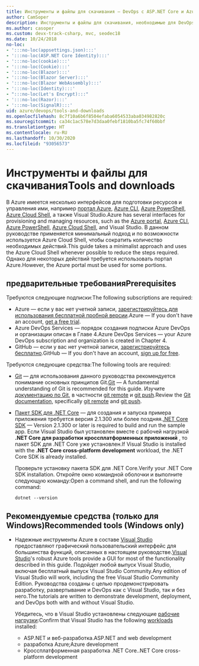 ```yaml
---
title: Инструменты и файлы для скачивания — DevOps с ASP.NET Core и Azure
author: CamSoper
description: Инструменты и файлы для скачивания, необходимые для DevOps с ASP.NET Core и Azure.
ms.author: casoper
ms.custom: devx-track-csharp, mvc, seodec18
ms.date: 10/24/2018
no-loc:
- ':::no-loc(appsettings.json):::'
- ':::no-loc(ASP.NET Core Identity):::'
- ':::no-loc(cookie):::'
- ':::no-loc(Cookie):::'
- ':::no-loc(Blazor):::'
- ':::no-loc(Blazor Server):::'
- ':::no-loc(Blazor WebAssembly):::'
- ':::no-loc(Identity):::'
- ":::no-loc(Let's Encrypt):::"
- ':::no-loc(Razor):::'
- ':::no-loc(SignalR):::'
uid: azure/devops/tools-and-downloads
ms.openlocfilehash: 8c7f10a6b6f8504efaba6054533aba034982820c
ms.sourcegitcommit: ca34c1ac578e7d3daa0febf1810ba5fc74f60bbf
ms.translationtype: HT
ms.contentlocale: ru-RU
ms.lasthandoff: 10/30/2020
ms.locfileid: "93056573"
---
```

# <a name="tools-and-downloads"></a><span data-ttu-id="4d0c5-103">Инструменты и файлы для скачивания</span><span class="sxs-lookup"><span data-stu-id="4d0c5-103">Tools and downloads</span></span>

<span data-ttu-id="4d0c5-104">В Azure имеется несколько интерфейсов для подготовки ресурсов и управления ими, например [портал Azure](https://portal.azure.com), [Azure CLI](/cli/azure/), [Azure PowerShell](/powershell/azure/overview), [Azure Cloud Shell](https://shell.azure.com/bash), а также Visual Studio.</span><span class="sxs-lookup"><span data-stu-id="4d0c5-104">Azure has several interfaces for provisioning and managing resources, such as the [Azure portal](https://portal.azure.com), [Azure CLI](/cli/azure/), [Azure PowerShell](/powershell/azure/overview), [Azure Cloud Shell](https://shell.azure.com/bash), and Visual Studio.</span></span> <span data-ttu-id="4d0c5-105">В данном руководстве применяется минимальный подход и по возможности используется Azure Cloud Shell, чтобы сократить количество необходимых действий.</span><span class="sxs-lookup"><span data-stu-id="4d0c5-105">This guide takes a minimalist approach and uses the Azure Cloud Shell whenever possible to reduce the steps required.</span></span> <span data-ttu-id="4d0c5-106">Однако для некоторых действий требуется использовать портал Azure.</span><span class="sxs-lookup"><span data-stu-id="4d0c5-106">However, the Azure portal must be used for some portions.</span></span>

## <a name="prerequisites"></a><span data-ttu-id="4d0c5-107">предварительные требования</span><span class="sxs-lookup"><span data-stu-id="4d0c5-107">Prerequisites</span></span>

<span data-ttu-id="4d0c5-108">Требуются следующие подписки:</span><span class="sxs-lookup"><span data-stu-id="4d0c5-108">The following subscriptions are required:</span></span>

* <span data-ttu-id="4d0c5-109">Azure &mdash; если у вас нет учетной записи, [зарегистрируйтесь для использования бесплатной пробной версии](https://azure.microsoft.com/free/dotnet/).</span><span class="sxs-lookup"><span data-stu-id="4d0c5-109">Azure &mdash; If you don't have an account, [get a free trial](https://azure.microsoft.com/free/dotnet/).</span></span>
* <span data-ttu-id="4d0c5-110">Azure DevOps Services &mdash; порядок создания подписки Azure DevOps и организации описан в Главе 4.</span><span class="sxs-lookup"><span data-stu-id="4d0c5-110">Azure DevOps Services &mdash; your Azure DevOps subscription and organization is created in Chapter 4.</span></span>
* <span data-ttu-id="4d0c5-111">GitHub &mdash; если у вас нет учетной записи, [зарегистрируйтесь бесплатно](https://github.com/join).</span><span class="sxs-lookup"><span data-stu-id="4d0c5-111">GitHub &mdash; If you don't have an account, [sign up for free](https://github.com/join).</span></span>

<span data-ttu-id="4d0c5-112">Требуются следующие средства:</span><span class="sxs-lookup"><span data-stu-id="4d0c5-112">The following tools are required:</span></span>

* <span data-ttu-id="4d0c5-113">[Git](https://git-scm.com/downloads) &mdash; для использования данного руководства рекомендуется понимание основных принципов Git.</span><span class="sxs-lookup"><span data-stu-id="4d0c5-113">[Git](https://git-scm.com/downloads) &mdash; A fundamental understanding of Git is recommended for this guide.</span></span> <span data-ttu-id="4d0c5-114">Изучите [документацию по Git](https://git-scm.com/doc), в частности [git remote](https://git-scm.com/docs/git-remote) и [git push](https://git-scm.com/docs/git-push).</span><span class="sxs-lookup"><span data-stu-id="4d0c5-114">Review the [Git documentation](https://git-scm.com/doc), specifically [git remote](https://git-scm.com/docs/git-remote) and [git push](https://git-scm.com/docs/git-push).</span></span>
* <span data-ttu-id="4d0c5-115">[Пакет SDK для .NET Core](https://dotnet.microsoft.com/download/) &mdash; для создания и запуска примера приложения требуется версия 2.1.300 или более поздняя.</span><span class="sxs-lookup"><span data-stu-id="4d0c5-115">[.NET Core SDK](https://dotnet.microsoft.com/download/) &mdash; Version 2.1.300 or later is required to build and run the sample app.</span></span> <span data-ttu-id="4d0c5-116">Если Visual Studio был установлен вместе с рабочей нагрузкой **.NET Core для разработки кроссплатформенных приложений** , то пакет SDK для .NET Core уже установлен.</span><span class="sxs-lookup"><span data-stu-id="4d0c5-116">If Visual Studio is installed with the **.NET Core cross-platform development** workload, the .NET Core SDK is already installed.</span></span>

    <span data-ttu-id="4d0c5-117">Проверьте установку пакета SDK для .NET Core.</span><span class="sxs-lookup"><span data-stu-id="4d0c5-117">Verify your .NET Core SDK installation.</span></span> <span data-ttu-id="4d0c5-118">Откройте окно командной оболочки и выполните следующую команду:</span><span class="sxs-lookup"><span data-stu-id="4d0c5-118">Open a command shell, and run the following command:</span></span>

    ```dotnetcli
    dotnet --version
    ```

## <a name="recommended-tools-windows-only"></a><span data-ttu-id="4d0c5-119">Рекомендуемые средства (только для Windows)</span><span class="sxs-lookup"><span data-stu-id="4d0c5-119">Recommended tools (Windows only)</span></span>

* <span data-ttu-id="4d0c5-120">Надежные инструменты Azure в составе [Visual Studio](https://visualstudio.microsoft.com) предоставляют графический пользовательский интерфейс для большинства функций, описанных в настоящем руководстве.</span><span class="sxs-lookup"><span data-stu-id="4d0c5-120">[Visual Studio](https://visualstudio.microsoft.com)'s robust Azure tools provide a GUI for most of the functionality described in this guide.</span></span> <span data-ttu-id="4d0c5-121">Подойдет любой выпуск Visual Studio, включая бесплатный выпуск Visual Studio Community.</span><span class="sxs-lookup"><span data-stu-id="4d0c5-121">Any edition of Visual Studio will work, including the free Visual Studio Community Edition.</span></span> <span data-ttu-id="4d0c5-122">Руководства созданы с целью продемонстрировать разработку, развертывание и DevOps как с Visual Studio, так и без него.</span><span class="sxs-lookup"><span data-stu-id="4d0c5-122">The tutorials are written to demonstrate development, deployment, and DevOps both with and without Visual Studio.</span></span>

  <span data-ttu-id="4d0c5-123">Убедитесь, что в Visual Studio установлены следующие [рабочие нагрузки](/visualstudio/install/modify-visual-studio):</span><span class="sxs-lookup"><span data-stu-id="4d0c5-123">Confirm that Visual Studio has the following [workloads](/visualstudio/install/modify-visual-studio) installed:</span></span>

  * <span data-ttu-id="4d0c5-124">ASP.NET и веб-разработка.</span><span class="sxs-lookup"><span data-stu-id="4d0c5-124">ASP.NET and web development</span></span>
  * <span data-ttu-id="4d0c5-125">разработка Azure;</span><span class="sxs-lookup"><span data-stu-id="4d0c5-125">Azure development</span></span>
  * <span data-ttu-id="4d0c5-126">Кроссплатформенная разработка .NET Core.</span><span class="sxs-lookup"><span data-stu-id="4d0c5-126">.NET Core cross-platform development</span></span>
